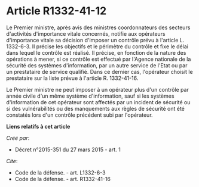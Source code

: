 # Article R1332-41-12

Le Premier ministre, après avis des ministres coordonnateurs des secteurs d'activités d'importance vitale concernés, notifie
aux opérateurs d'importance vitale sa décision d'imposer un contrôle prévu à l'article L. 1332-6-3. Il précise les objectifs
et le périmètre du contrôle et fixe le délai dans lequel le contrôle est réalisé. Il précise, en fonction de la nature des
opérations à mener, si ce contrôle est effectué par l'Agence nationale de la sécurité des systèmes d'information, par un
autre service de l'Etat ou par un prestataire de service qualifié. Dans ce dernier cas, l'opérateur choisit le prestataire
sur la liste prévue à l'article R. 1332-41-16. 

Le Premier ministre ne peut imposer à un opérateur plus d'un contrôle par année civile d'un même système d'information, sauf
si les systèmes d'information de cet opérateur sont affectés par un incident de sécurité ou si des vulnérabilités ou des
manquements aux règles de sécurité ont été constatés lors d'un contrôle précédent subi par l'opérateur.

**Liens relatifs à cet article**

_Créé par_:

  - Décret n°2015-351 du 27 mars 2015 - art. 1

_Cite_:

  - Code de la défense. - art. L1332-6-3
  - Code de la défense. - art. R1332-41-16
